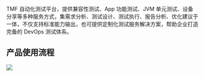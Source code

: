TMF 自动化测试平台，提供兼容性测试、App 功能测试、JVM 单元测试、设备分享等多种服务方式，集需求分析、测试设计、测试执行、报告分析、优化建议于一体，不仅支持标准能力输出，也可提供定制化测试服务解决方案，帮助企业打造完备的 DevOps 测试体系。

## 产品使用流程
![](https://qcloudimg.tencent-cloud.cn/raw/fdc12cc15d9f1aaeb70622794231856d.png)
